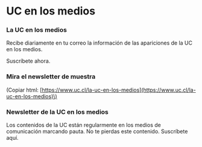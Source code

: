# UC en los medios

### La UC en los medios

Recibe diariamente en tu correo la información de las apariciones de la UC en los medios.

Suscríbete ahora.

### Mira el newsletter de muestra

\(Copiar html: [https://www.uc.cl/la-uc-en-los-medios](https://www.uc.cl/la-uc-en-los-medios)\)

### Newsletter de la UC en los medios

Los contenidos de la UC están regularmente en los medios de comunicación marcando pauta. No te pierdas este contenido. Suscríbete aquí.

